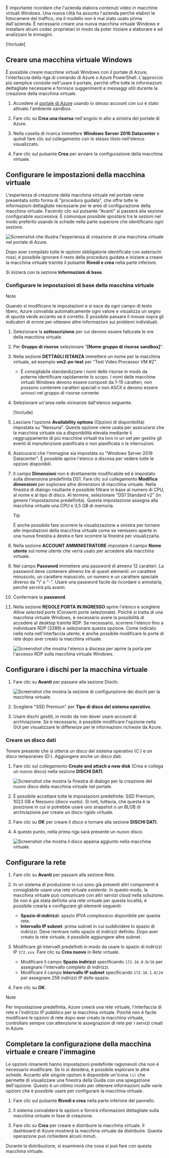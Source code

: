 È importante ricordare che l'azienda elabora contenuti video in macchine virtuali Windows. Una nuova città ha assunto l'azienda perché elabori le fotocamere del traffico, ma il modello non è mai stato usato prima dall'azienda. È necessario creare una nuova macchina virtuale Windows e installare alcuni codec proprietari in modo da poter iniziare a elaborare e ad analizzare le immagini.

<!-- Activate the sandbox -->
[!include[](../../../includes/azure-sandbox-activate.md)]

## <a name="create-a-new-windows-virtual-machine"></a>Creare una macchina virtuale Windows

È possibile creare macchine virtuali Windows con il portale di Azure, l'interfaccia della riga di comando di Azure o Azure PowerShell. L'approccio più semplice consiste nell'usare il portale, perché offre tutte le informazioni dettagliate necessarie e fornisce suggerimenti e messaggi utili durante la creazione della macchina virtuale.

1. Accedere al [portale di Azure](https://portal.azure.com/triplecrownlabs.onmicrosoft.com?azure-portal=true) usando lo stesso account con cui è stato attivato l'ambiente sandbox.

1. Fare clic su **Crea una risorsa** nell'angolo in alto a sinistra del portale di Azure.

1. Nella casella di ricerca immettere **Windows Server 2016 Datacenter** e quindi fare clic sul collegamento con lo stesso titolo nell'elenco visualizzato.

1. Fare clic sul pulsante **Crea** per avviare la configurazione della macchina virtuale.

## <a name="configure-the-vm-settings"></a>Configurare le impostazioni della macchina virtuale

L'esperienza di creazione della macchina virtuale nel portale viene presentata sotto forma di "procedura guidata", che offre tutte le informazioni dettagliate necessarie per le aree di configurazione della macchina virtuale. Facendo clic sul pulsante "Avanti" si passerà alla sezione configurabile successiva. È comunque possibile spostarsi tra le sezioni nel modo preferito usando le schede nella parte superiore che identificano ogni sezione.

![Screenshot che illustra l'esperienza di creazione di una macchina virtuale nel portale di Azure.](../media/3-azure-portal-create-vm.png)

Dopo aver compilato tutte le opzioni obbligatorie identificate con asterischi rossi, è possibile ignorare il resto della procedura guidata e iniziare a creare la macchina virtuale tramite il pulsante **Rivedi e crea** nella parte inferiore.

Si inizierà con la sezione **Informazioni di base**.

### <a name="configure-basic-vm-settings"></a>Configurare le impostazioni di base della macchina virtuale

> [!NOTE]  
> Quando si modificano le impostazioni e si esce da ogni campo di testo libero, Azure convalida automaticamente ogni valore e visualizza un segno di spunta verde accanto se è corretto. È possibile passare il mouse sopra gli indicatori di errore per ottenere altre informazioni sui problemi individuati.

1. Selezionare la **sottoscrizione** per cui devono essere fatturate le ore della macchina virtuale.

1. Per **Gruppo di risorse** selezionare "**<rgn>[Nome gruppo di risorse sandbox]</rgn>**".

1. Nella sezione **DETTAGLI ISTANZA** immettere un nome per la macchina virtuale, ad esempio **vm2-pv-test** per "Test Video Processor VM #2".
    - È consigliabile standardizzare i nomi delle risorse in modo da poterne identificare rapidamente lo scopo. I nomi delle macchine virtuali Windows devono essere composti da 1-15 caratteri, non possono contenere caratteri speciali o non ASCII e devono essere univoci nel gruppo di risorse corrente.

1. Selezionare un'area nelle vicinanze dall'elenco seguente.

   [!include[](../../../includes/azure-sandbox-regions-first-mention-note-friendly.md)]

1. Lasciare l'opzione **Availability options** (Opzioni di disponibilità) impostata su "Nessuna". Questa opzione viene usata per assicurarsi che la macchina virtuale sia a disponibilità elevata mediante il raggruppamento di più macchine virtuali tra loro in un set per gestire gli eventi di manutenzione pianificata o non pianificata o le interruzioni.

1. Assicurarsi che l'immagine sia impostata su "Windows Server 2016 Datacenter". È possibile aprire l'elenco a discesa per vedere tutte le opzioni disponibili.

1. Il campo **Dimensioni** non è direttamente modificabile ed è impostato sulla dimensione predefinita DS1. Fare clic sul collegamento **Modifica dimensioni** per esplorare altre dimensioni di macchina virtuale. Nella finestra di dialogo risultante è possibile filtrare in base al numero di CPU, al nome e al tipo di disco. Al termine, selezionare "DS1 Standard v2" (in genere l'impostazione predefinita). Questa impostazione assegna alla macchina virtuale una CPU e 3,5 GB di memoria.

    > [!TIP]
    > È anche possibile fare scorrere la visualizzazione a sinistra per tornare alle impostazioni della macchina virtuale come se venissero aperte in una nuova finestra a destra e fare scorrere la finestra per visualizzarla.

1. Nella sezione **ACCOUNT AMMINISTRATORE** impostare il campo **Nome utente** sul nome utente che verrà usato per accedere alla macchina virtuale.

1. Nel campo **Password** immettere una password di almeno 12 caratteri. La password deve contenere almeno tre di questi elementi: un carattere minuscolo, un carattere maiuscolo, un numero e un carattere speciale diverso da "\\" o "-". Usare una password facile da ricordare o annotarla, perché servirà più avanti.

1. Confermare la **password**.

1. Nella sezione **REGOLE PORTA IN INGRESSO** aprire l'elenco e scegliere _Allow selected ports_ (Consenti porte selezionate). Poiché si tratta di una macchina virtuale Windows, è necessario avere la possibilità di accedere al desktop tramite RDP. Se necessario, scorrere l'elenco fino a individuare RDP (3389) e selezionare questa opzione. Come indicato nella nota nell'interfaccia utente, è anche possibile modificare le porte di rete dopo aver creato la macchina virtuale.

    ![Screenshot che mostra l'elenco a discesa per aprire la porta per l'accesso RDP sulla macchina virtuale Windows.](../media/3-open-ports.png)

## <a name="configure-disks-for-the-vm"></a>Configurare i dischi per la macchina virtuale

1. Fare clic su **Avanti** per passare alla sezione Dischi.

    ![Screenshot che mostra la sezione di configurazione dei dischi per la macchina virtuale.](../media/3-configure-disks.png)

1. Scegliere "SSD Premium" per **Tipo di disco del sistema operativo**.

1. Usare dischi gestiti, in modo da non dover usare account di archiviazione. Se è necessario, è possibile modificare l'opzione nella GUI per visualizzare le differenze per le informazioni richieste da Azure.

### <a name="create-a-data-disk"></a>Creare un disco dati

Tenere presente che si otterrà un disco del sistema operativo (C:) e un disco temporaneo (D:). Aggiungere anche un disco dati.

1. Fare clic sul collegamento **Create and attach a new disk** (Crea e collega un nuovo disco) nella sezione **DISCHI DATI**.

    ![Screenshot che mostra la finestra di dialogo per la creazione del nuovo disco della macchina virtuale nel portale.](../media/3-add-data-disk.png)

1. È possibile accettare tutte le impostazioni predefinite: SSD Premium, 1023 GB e Nessuno (disco vuoto). Si noti, tuttavia, che questa è la posizione in cui si potrebbe usare uno snapshot o un BLOB di archiviazione per creare un disco rigido virtuale.

1. Fare clic su **OK** per creare il disco e tornare alla sezione **DISCHI DATI**.

1. A questo punto, nella prima riga sarà presente un nuovo disco.

    ![Screenshot che mostra il disco appena aggiunto nella macchina virtuale.](../media/3-new-disk.png)

## <a name="configure-the-network"></a>Configurare la rete

1. Fare clic su **Avanti** per passare alla sezione Rete.

1. In un sistema di produzione in cui sono già presenti altri componenti è consigliabile usare una rete virtuale _esistente_. In questo modo, la macchina virtuale può comunicare con altri servizi cloud nella soluzione. Se non è già stata definita una rete virtuale per questa località, è possibile crearla e configurare gli elementi seguenti:
    - **Spazio di indirizzi**: spazio IPV4 complessivo disponibile per questa rete.
    - **Intervallo IP subnet**: prima subnet in cui suddividere lo spazio di indirizzi. Deve rientrare nello spazio di indirizzi definito. Dopo aver creato la rete virtuale, è possibile aggiungere altre subnet.

1. Modificare gli intervalli predefiniti in modo da usare lo spazio di indirizzi IP `172.xxx`. Fare clic su **Crea nuovo** in Rete virtuale.
    - Modificare il campo **Spazio indirizzi** specificando `172.16.0.0/16` per assegnare l'intervallo completo di indirizzi.
    - Modificare il campo **Intervallo IP subnet** specificando `172.16.1.0/24` per assegnare 256 indirizzi IP dello spazio.

1. Fare clic su **OK**.

> [!NOTE]
> Per impostazione predefinita, Azure creerà una rete virtuale, l'interfaccia di rete e l'indirizzo IP pubblico per la macchina virtuale. Poiché non è facile modificare le opzioni di rete dopo aver creato la macchina virtuale, controllare sempre con attenzione le assegnazioni di rete per i servizi creati in Azure.

## <a name="finish-configuring-the-vm-and-create-the-image"></a>Completare la configurazione della macchina virtuale e creare l'immagine

Le opzioni rimanenti hanno impostazioni predefinite ragionevoli che non è necessario modificare. Se lo si desidera, è possibile esplorare le altre schede. Accanto alle singole opzioni è disponibile un'icona `(i)` che permette di visualizzare una finestra della Guida con una spiegazione dell'opzione. Questo è un ottimo modo per ottenere informazioni sulle varie opzioni che è possibile usare per configurare la macchina virtuale.

1. Fare clic sul pulsante **Rivedi e crea** nella parte inferiore del pannello.

1. Il sistema convaliderà le opzioni e fornirà informazioni dettagliate sulla macchina virtuale in fase di creazione.

1. Fare clic su **Crea** per creare e distribuire la macchina virtuale. Il dashboard di Azure mostrerà la macchina virtuale da distribuire. Questa operazione può richiedere alcuni minuti.

Durante la distribuzione, si esaminerà che cosa si può fare con questa macchina virtuale.
